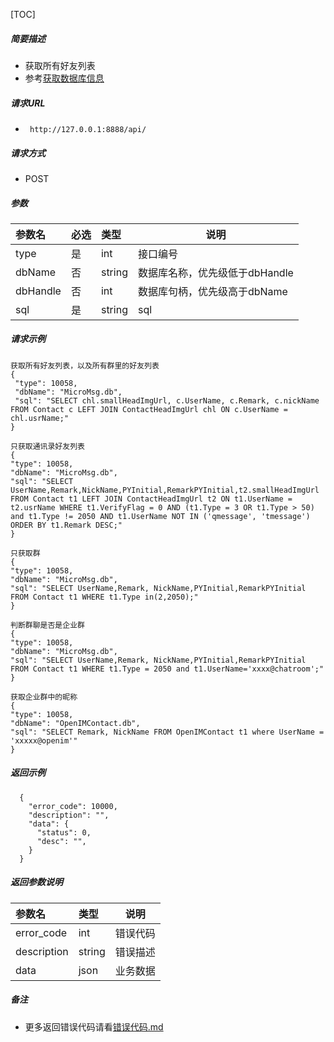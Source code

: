 

[TOC]
    
##### 简要描述

- 获取所有好友列表
- 参考[获取数据库信息](../数据库/获取数据库信息.md)

##### 请求URL
- ` http://127.0.0.1:8888/api/`
  
##### 请求方式
- POST 

##### 参数

| 参数名      | 必选 | 类型     | 说明                  |   
|:---------|:---|:-------|---------------------|   
| type     | 是  | int    | 接口编号                |   
| dbName   | 否  | string | 数据库名称，优先级低于dbHandle |   
| dbHandle | 否  | int    | 数据库句柄，优先级高于dbName   |   
| sql      | 是  | string | sql                 |   

##### 请求示例

```
获取所有好友列表，以及所有群里的好友列表
{
 "type": 10058,
 "dbName": "MicroMsg.db",
 "sql": "SELECT chl.smallHeadImgUrl, c.UserName, c.Remark, c.nickName FROM Contact c LEFT JOIN ContactHeadImgUrl chl ON c.UserName = chl.usrName;"
}

只获取通讯录好友列表
{
"type": 10058,
"dbName": "MicroMsg.db",
"sql": "SELECT UserName,Remark,NickName,PYInitial,RemarkPYInitial,t2.smallHeadImgUrl FROM Contact t1 LEFT JOIN ContactHeadImgUrl t2 ON t1.UserName = t2.usrName WHERE t1.VerifyFlag = 0 AND (t1.Type = 3 OR t1.Type > 50) and t1.Type != 2050 AND t1.UserName NOT IN ('qmessage', 'tmessage') ORDER BY t1.Remark DESC;"
}

只获取群
{
"type": 10058,
"dbName": "MicroMsg.db",
"sql": "SELECT UserName,Remark, NickName,PYInitial,RemarkPYInitial FROM Contact t1 WHERE t1.Type in(2,2050);"
}

判断群聊是否是企业群
{
"type": 10058,
"dbName": "MicroMsg.db",
"sql": "SELECT UserName,Remark, NickName,PYInitial,RemarkPYInitial FROM Contact t1 WHERE t1.Type = 2050 and t1.UserName='xxxx@chatroom';"
}

获取企业群中的昵称
{
"type": 10058,
"dbName": "OpenIMContact.db",
"sql": "SELECT Remark, NickName FROM OpenIMContact t1 where UserName = 'xxxxx@openim'"
}

```



##### 返回示例 

``` 
  {
    "error_code": 10000,
    "description": "",
    "data": {
      "status": 0,
      "desc": "",
    }
  }
```

##### 返回参数说明 

| 参数名         | 类型     | 说明   |   
|:------------|:-------|------|   
| error_code  | int    | 错误代码 |   
| description | string | 错误描述 |   
| data        | json   | 业务数据 |   

##### 备注 

- 更多返回错误代码请看[错误代码.md](../错误代码.md)






